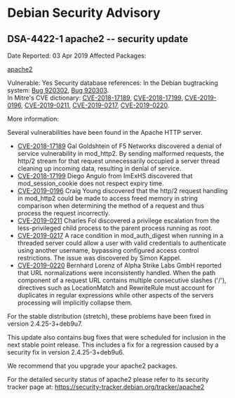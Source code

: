 
Debian Security Advisory
========================


DSA-4422-1 apache2 -- security update
-------------------------------------



Date Reported:
03 Apr 2019
Affected Packages:

[apache2](https://packages.debian.org/src:apache2)

Vulnerable:
Yes
Security database references:
In the Debian bugtracking system: [Bug 920302](https://bugs.debian.org/cgi-bin/bugreport.cgi?bug=920302), [Bug 920303](https://bugs.debian.org/cgi-bin/bugreport.cgi?bug=920303).  
In Mitre's CVE dictionary: [CVE-2018-17189](https://security-tracker.debian.org/tracker/CVE-2018-17189), [CVE-2018-17199](https://security-tracker.debian.org/tracker/CVE-2018-17199), [CVE-2019-0196](https://security-tracker.debian.org/tracker/CVE-2019-0196), [CVE-2019-0211](https://security-tracker.debian.org/tracker/CVE-2019-0211), [CVE-2019-0217](https://security-tracker.debian.org/tracker/CVE-2019-0217), [CVE-2019-0220](https://security-tracker.debian.org/tracker/CVE-2019-0220).  

More information:

Several vulnerabilities have been found in the Apache HTTP server.


* [CVE-2018-17189](https://security-tracker.debian.org/tracker/CVE-2018-17189)
Gal Goldshtein of F5 Networks discovered a denial of service
 vulnerability in mod\_http2. By sending malformed requests, the
 http/2 stream for that request unnecessarily occupied a server
 thread cleaning up incoming data, resulting in denial of service.
* [CVE-2018-17199](https://security-tracker.debian.org/tracker/CVE-2018-17199)
Diego Angulo from ImExHS discovered that mod\_session\_cookie does not
 respect expiry time.
* [CVE-2019-0196](https://security-tracker.debian.org/tracker/CVE-2019-0196)
Craig Young discovered that the http/2 request handling in mod\_http2
 could be made to access freed memory in string comparison when
 determining the method of a request and thus process the request
 incorrectly.
* [CVE-2019-0211](https://security-tracker.debian.org/tracker/CVE-2019-0211)
Charles Fol discovered a privilege escalation from the
 less-privileged child process to the parent process running as root.
* [CVE-2019-0217](https://security-tracker.debian.org/tracker/CVE-2019-0217)
A race condition in mod\_auth\_digest when running in a threaded
 server could allow a user with valid credentials to authenticate
 using another username, bypassing configured access control
 restrictions. The issue was discovered by Simon Kappel.
* [CVE-2019-0220](https://security-tracker.debian.org/tracker/CVE-2019-0220)
Bernhard Lorenz of Alpha Strike Labs GmbH reported that URL
 normalizations were inconsistently handled. When the path component
 of a request URL contains multiple consecutive slashes ('/'),
 directives such as LocationMatch and RewriteRule must account for
 duplicates in regular expressions while other aspects of the servers
 processing will implicitly collapse them.


For the stable distribution (stretch), these problems have been fixed in
version 2.4.25-3+deb9u7.


This update also contains bug fixes that were scheduled for inclusion in the
next stable point release. This includes a fix for a regression caused by a
security fix in version 2.4.25-3+deb9u6.


We recommend that you upgrade your apache2 packages.


For the detailed security status of apache2 please refer to its security
tracker page at: <https://security-tracker.debian.org/tracker/apache2>





